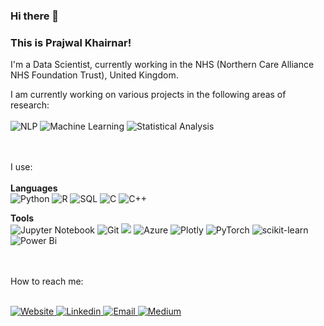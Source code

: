 ### Hi there 👋


### This is Prajwal Khairnar! 

I'm a Data Scientist, currently working in the NHS (Northern Care Alliance NHS Foundation Trust), United Kingdom.


I am currently working on various projects in the following areas of research: <br><br>
![NLP](https://img.shields.io/badge/-NLP-244e89.svg?style=for-the-badge&logo=NLP&logoColor=white)
![Machine Learning](https://img.shields.io/badge/-Machine%20Learning-DC322F.svg?style=for-the-badge&logo=ML&logoColor=white)
![Statistical Analysis](https://img.shields.io/badge/-Statistical%20Analysis-c68934.svg?style=for-the-badge&logo=StatisticalAnalysis&logoColor=white)

<br><br>
I use: <br><br>
<b>Languages</b><br>
![Python](https://img.shields.io/badge/Python-14354C?style=for-the-badge&logo=python&logoColor=white)
![R](https://img.shields.io/badge/R-245f89?style=for-the-badge&logo=R&logoColor=white)
![SQL](https://img.shields.io/badge/SQL-0f2738?style=for-the-badge&logo=SQL&logoColor=white)
![C](https://img.shields.io/badge/c-%2300599C.svg?style=for-the-badge&logo=c&logoColor=white)
![C++](https://img.shields.io/badge/c++-%2300599C.svg?style=for-the-badge&logo=c%2B%2B&logoColor=white)

<b>Tools</b><br>
![Jupyter Notebook](https://img.shields.io/badge/jupyter-%23FA0F00.svg?style=for-the-badge&logo=jupyter&logoColor=white)
![Git](https://img.shields.io/badge/GIT-E44C30?style=for-the-badge&logo=git&logoColor=white)
<img src= "https://img.shields.io/badge/GitHub-100000?style=for-the-badge&logo=github&logoColor=white"/>
![Azure](https://img.shields.io/badge/azure-%230072C6.svg?style=for-the-badge&logo=microsoftazure&logoColor=white)
![Plotly](https://img.shields.io/badge/Plotly-%233F4F75.svg?style=for-the-badge&logo=plotly&logoColor=white)
![PyTorch](https://img.shields.io/badge/PyTorch-%23EE4C2C.svg?style=for-the-badge&logo=PyTorch&logoColor=white)
![scikit-learn](https://img.shields.io/badge/scikit--learn-%23F7931E.svg?style=for-the-badge&logo=scikit-learn&logoColor=white)
![Power Bi](https://img.shields.io/badge/power_bi-F2C811?style=for-the-badge&logo=powerbi&logoColor=black)


<br><br>
How to reach me:
<br><br>

<a href="https://sites.google.com/view/prajwalkhairnar/home">
  <img
    alt="Website"
    src="https://img.shields.io/badge/-Website-244e89.svg?style=for-the-badge&logo=Website&logoColor=white"
  />
</a>

<a href="https://www.linkedin.com/in/prajwal-khairnar/">
  <img
    alt="Linkedin"
    src="https://img.shields.io/badge/linkedin-0077B5?logo=linkedin&logoColor=white&style=for-the-badge"
  />
  
</a>

<a href="mailto:prajwal.pkhairnar@gmail.com">
  <img
    alt="Email"
    src="https://img.shields.io/badge/prajwal.pkhairnar@gmail.com-c14438?logo=Gmail&logoColor=white&style=for-the-badge"
  />
  
</a>

<a href ="https://prajwalkhairnar.medium.com/">
   <img 
     alt = "Medium"
     src = "https://img.shields.io/badge/Medium-12100E?style=for-the-badge&logo=medium&logoColor=white"/> 
  </a>



<!--
**prajwalkhairnar/prajwalkhairnar** is a ✨ _special_ ✨ repository because its `README.md` (this file) appears on your GitHub profile.

Here are some ideas to get you started:

- 🔭 I’m currently working on ...
- 🌱 I’m currently learning ...
- 👯 I’m looking to collaborate on ...
- 🤔 I’m looking for help with ...
- 💬 Ask me about ...
- 📫 How to reach me: ...
- 😄 Pronouns: ...
- ⚡ Fun fact: ...
-->

